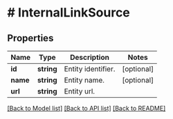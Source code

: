 # # InternalLinkSource

## Properties

Name | Type | Description | Notes
------------ | ------------- | ------------- | -------------
**id** | **string** | Entity identifier. | [optional]
**name** | **string** | Entity name. | [optional]
**url** | **string** | Entity url. |

[[Back to Model list]](../../README.md#models) [[Back to API list]](../../README.md#endpoints) [[Back to README]](../../README.md)
